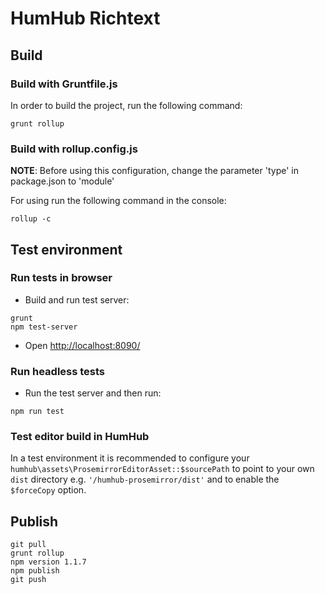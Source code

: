# HumHub Richtext

## Build
### Build with Gruntfile.js
In order to build the project, run the following command:

```
grunt rollup
```

### Build with rollup.config.js
**NOTE**: Before using this configuration, change the parameter 'type' in package.json to 'module'

For using run the following command in the console:

```
rollup -c
```

## Test environment
### Run tests in browser

- Build and run test server:

```
grunt
npm test-server
```

- Open [http://localhost:8090/](http://localhost:8090/)

### Run headless tests

- Run the test server and then run:

```
npm run test
```

### Test editor build in HumHub

In a test environment it is recommended to configure your `humhub\assets\ProsemirrorEditorAsset::$sourcePath` to point
to your own `dist` directory e.g. `'/humhub-prosemirror/dist'` and to enable the `$forceCopy` option.


## Publish

``` 
git pull
grunt rollup
npm version 1.1.7
npm publish
git push
``` 
